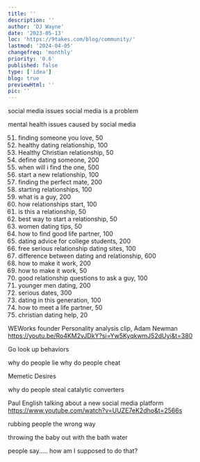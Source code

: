 ```yaml
---
title: ''
description: ''
author: 'DJ Wayne'
date: '2023-05-13'
loc: 'https://9takes.com/blog/community/'
lastmod: '2024-04-05'
changefreq: 'monthly'
priority: '0.6'
published: false
type: ['idea']
blog: true
previewHtml: ''
pic: ''
---
```


social media issues
social media is a problem

mental health issues caused by social media

51. finding someone you love, 50
52. healthy dating relationship, 100
53. Healthy Christian relationship, 50
54. define dating someone, 200
55. when will i find the one, 500
56. start a new relationship, 100
57. finding the perfect mate, 200
58. starting relationships, 100
59. what is a guy, 200
60. how relationships start, 100
61. is this a relationship, 50
62. best way to start a relationship, 50
63. women dating tips, 50
64. how to find good life partner, 100
65. dating advice for college students, 200
66. free serious relationship dating sites, 100
67. difference between dating and relationship, 600
68. how to make it work, 200
69. how to make it work, 50
70. good relationship questions to ask a guy, 100
71. younger men dating, 200
72. serious dates, 300
73. dating in this generation, 100
74. how to meet a life partner, 50
75. christian dating help, 20

WEWorks founder Personality analysis clip, Adam Newman
<https://youtu.be/Ro4KM2vJDkY?si=Yw5KyqkwmJ52dUyi&t=380>

Go look up behaviors

why do people lie
why do people cheat

Memetic Desires

why do people steal catalytic converters

Paul English talking about a new social media platform
<https://www.youtube.com/watch?v=UUZE7eK2dho&t=2566s>

rubbing people the wrong way

throwing the baby out with the bath water

people say..... how am I supposed to do that?
